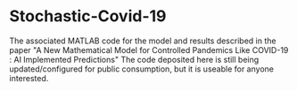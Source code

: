 # Stochastic-Covid-19
The associated MATLAB code for the model and results described in the paper "A New Mathematical Model for Controlled Pandemics Like COVID-19 : AI Implemented Predictions" 
The code deposited here is still being updated/configured for public consumption, but it is useable for anyone interested. 
